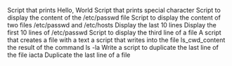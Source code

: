 Script that prints Hello, World
Script that prints special character
Script to display the content of the /etc/passwd file
Script to display the content of two files /etc/passwd and /etc/hosts
Display the last 10 lines
Display the first 10 lines of /etc/passwd
Script to display the third line of a file
A script that creates a file with a text
a script that writes into the file ls_cwd_content the result of the command ls -la
Write a script to duplicate the last line of the file iacta
Duplicate the last line of a file
